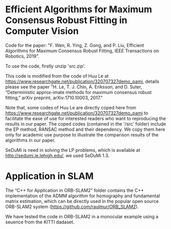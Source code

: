 # Efficient Algorithms for Maximum Consensus Robust Fitting in Computer Vision

Code for the paper:
"F. Wen, R. Ying, Z. Gong, and P. Liu, Efficient Algorithms for Maximum Consensus Robust Fitting, IEEE Transactions on Robotics, 2019". 

To use the code, firstly unzip 'src.zip'.

This code is modified from the code of Huu Le at https://www.researchgate.net/publication/320707327demo_pami, details please see the paper "H. Le, T. J. Chin, A. Eriksson, and D. Suter, “Deterministic approx-imate methods for maximum consensus robust fitting,” arXiv preprint, arXiv:1710.10003, 2017."

Note that, some codes of Huu Le are directly coped here from https://www.researchgate.net/publication/320707327demo_pami to facilitate the ease of use for interested readers who want to reproducing the results in our paper. The coped codes (contained in the '/src' folder) include the EP method, RANSAC method and their dependency. We copy them here only for academic use purpose to illustrate the comparison results of the algorithms in our paper.

SeDuMi is need in solving the LP problems, which is available at http://sedumi.ie.lehigh.edu/, we used SeDuMi 1.3.

# Application in SLAM
The “C++ for Application in ORB-SLAM2” folder contains the C++ implementation of the ADMM algorithm for homography and fundamental matrix estimation, which can be directly used in the popular open source ORB-SLAM2 system (https://github.com/raulmur/ORB_SLAM2). 

We have tested the code in ORB-SLAM2 in a monocular example using a seuence from the KITTI dadaset.
